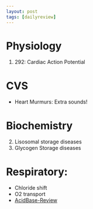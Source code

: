 ```yaml
---
layout: post
tags: [dailyreview]
---
```


# Physiology

1. 292: Cardiac Action Potential

# CVS

- Heart Murmurs: Extra sounds!


# Biochemistry

2. Lisosomal storage diseases
3. Glycogen Storage diseases


# Respiratory:

- Chloride shift
- O2 transport
- [AcidBase-Review](../Acid-Base-Review-All-Systems.md)

